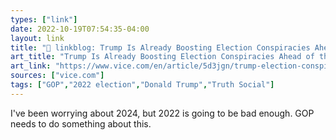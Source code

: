 ```yaml
---
types: ["link"]
date: 2022-10-19T07:54:35-04:00
layout: link
title: "🔗 linkblog: Trump Is Already Boosting Election Conspiracies Ahead of the Midterms'"
art_title: "Trump Is Already Boosting Election Conspiracies Ahead of the Midterms"
art_link: "https://www.vice.com/en/article/5d3jgn/trump-election-conspiracy-midterms"
sources: ["vice.com"]
tags: ["GOP","2022 election","Donald Trump","Truth Social"]
---
```

I've been worrying about 2024, but 2022 is going to be bad enough. GOP needs to do something about this.
 
